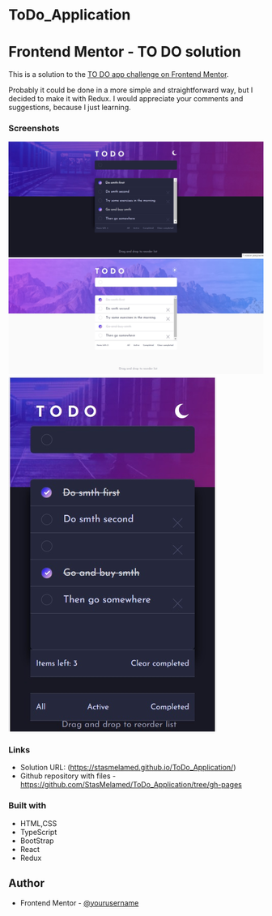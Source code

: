 # ToDo_Application

# Frontend Mentor - TO DO solution

This is a solution to the [TO DO app challenge on Frontend Mentor](https://www.frontendmentor.io/challenges/todo-app-Su1_KokOW/hub). 

Probably it could be done in a more simple and straightforward way, but I decided to make it with Redux. 
I would appreciate your comments and suggestions, because I just learning. 

### Screenshots

![](./screen-dark.jpg)
![](./screen-light.jpg)
![](./screen-mobile.jpg)



### Links

- Solution URL: (https://stasmelamed.github.io/ToDo_Application/)
- Github repository with files - https://github.com/StasMelamed/ToDo_Application/tree/gh-pages

### Built with

- HTML,CSS
- TypeScript
- BootStrap
- React
- Redux

## Author


- Frontend Mentor - [@yourusername](https://www.frontendmentor.io/profile/StasMelamed)
